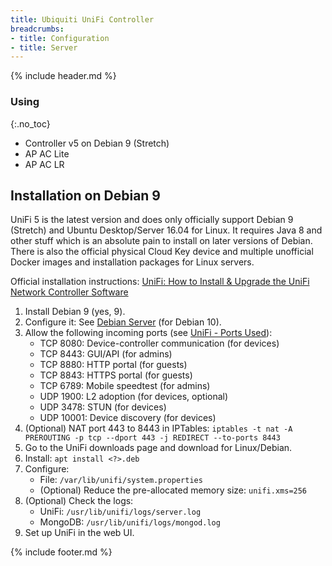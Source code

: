 ```yaml
---
title: Ubiquiti UniFi Controller
breadcrumbs:
- title: Configuration
- title: Server
---
```

{% include header.md %}

### Using
{:.no_toc}

- Controller v5 on Debian 9 (Stretch)
- AP AC Lite
- AP AC LR

## Installation on Debian 9

UniFi 5 is the latest version and does only officially support Debian 9 (Stretch) and Ubuntu Desktop/Server 16.04 for Linux. It requires Java 8 and other stuff which is an absolute pain to install on later versions of Debian. There is also the official physical Cloud Key device and multiple unofficial Docker images and installation packages for Linux servers.

Official installation instructions: [UniFi: How to Install & Upgrade the UniFi Network Controller Software](https://help.ubnt.com/hc/en-us/articles/360012282453-UniFi-How-to-Install-Upgrade-the-UniFi-Network-Controller-Software)

1. Install Debian 9 (yes, 9).
1. Configure it: See [Debian Server](../debian/) (for Debian 10).
1. Allow the following incoming ports (see [UniFi - Ports Used](https://help.ubnt.com/hc/en-us/articles/218506997-UniFi-Ports-Used)):
    - TCP 8080: Device-controller communication (for devices)
    - TCP 8443: GUI/API (for admins)
    - TCP 8880: HTTP portal (for guests)
    - TCP 8843: HTTPS portal (for guests)
    - TCP 6789: Mobile speedtest (for admins)
    - UDP 1900: L2 adoption (for devices, optional)
    - UDP 3478: STUN (for devices)
    - UDP 10001: Device discovery (for devices)
1. (Optional) NAT port 443 to 8443 in IPTables: `iptables -t nat -A PREROUTING -p tcp --dport 443 -j REDIRECT --to-ports 8443`
1. Go to the UniFi downloads page and download for Linux/Debian.
1. Install: `apt install <?>.deb`
1. Configure:
    - File: `/var/lib/unifi/system.properties`
    - (Optional) Reduce the pre-allocated memory size: `unifi.xms=256`
1. (Optional) Check the logs:
    - UniFi: `/usr/lib/unifi/logs/server.log`
    - MongoDB: `/usr/lib/unifi/logs/mongod.log`
1. Set up UniFi in the web UI.

{% include footer.md %}
